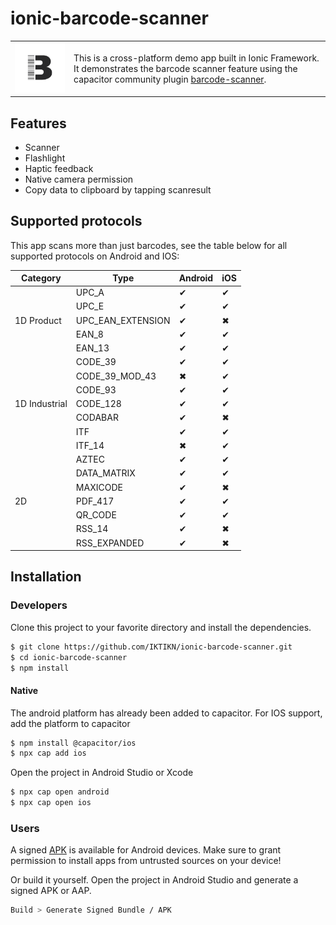 # ionic-barcode-scanner

<table>
  <tr>
    <td>
      <img width="256" src="https://raw.githubusercontent.com/IKTIKN/ionic-barcode-scanner/main/src/assets/logo.png" />
    </td>
    <td>
      This is a cross-platform demo app built in Ionic Framework. 
    It demonstrates the barcode scanner feature using the capacitor community plugin <a href="https://github.com/capacitor-community/barcode-scanner">barcode-scanner</a>.
    </td>
  </tr>
</table>

## Features
* Scanner
* Flashlight
* Haptic feedback
* Native camera permission
* Copy data to clipboard by tapping scanresult

## Supported protocols

This app scans more than just barcodes, see the table below for all supported protocols on Android and IOS:

<table>
  <thead>
    <tr>
      <th>Category</th>
      <th>Type</th>
      <th>Android</th>
      <th>iOS</th>
    </tr>
  </thead>
  <tbody>
    <tr>
      <td rowspan="6">1D Product</td>
    </tr>
    <tr>
      <td>UPC_A</td>
      <td>✔</td>
      <td>✔</td>
    </tr>
    <tr>
      <td>UPC_E</td>
      <td>✔</td>
      <td>✔</td>
    </tr>
    <tr>
      <td>UPC_EAN_EXTENSION</td>
      <td>✔</td>
      <td>✖</td>
    </tr>
    <tr>
      <td>EAN_8</td>
      <td>✔</td>
      <td>✔</td>
    </tr>
    <tr>
      <td>EAN_13</td>
      <td>✔</td>
      <td>✔</td>
    </tr>
    <tr>
      <td rowspan="8">1D Industrial</td>
    </tr>
    <tr>
      <td>CODE_39</td>
      <td>✔</td>
      <td>✔</td>
    </tr>
    <tr>
      <td>CODE_39_MOD_43</td>
      <td>✖</td>
      <td>✔</td>
    </tr>
    <tr>
      <td>CODE_93</td>
      <td>✔</td>
      <td>✔</td>
    </tr>
    <tr>
      <td>CODE_128</td>
      <td>✔</td>
      <td>✔</td>
    </tr>
    <tr>
      <td>CODABAR</td>
      <td>✔</td>
      <td>✖</td>
    </tr>
    <tr>
      <td>ITF</td>
      <td>✔</td>
      <td>✔</td>
    </tr>
    <tr>
      <td>ITF_14</td>
      <td>✖</td>
      <td>✔</td>
    </tr>
    <tr>
      <td rowspan="8">2D</td>
    </tr>
    <tr>
      <td>AZTEC</td>
      <td>✔</td>
      <td>✔</td>
    </tr>
    <tr>
      <td>DATA_MATRIX</td>
      <td>✔</td>
      <td>✔</td>
    </tr>
    <tr>
      <td>MAXICODE</td>
      <td>✔</td>
      <td>✖</td>
    </tr>
    <tr>
      <td>PDF_417</td>
      <td>✔</td>
      <td>✔</td>
    </tr>
    <tr>
      <td>QR_CODE</td>
      <td>✔</td>
      <td>✔</td>
    </tr>
    <tr>
      <td>RSS_14</td>
      <td>✔</td>
      <td>✖</td>
    </tr>
    <tr>
      <td>RSS_EXPANDED</td>
      <td>✔</td>
      <td>✖</td>
    </tr>
  </tbody>
</table>

## Installation

### Developers

Clone this project to your favorite directory and install the dependencies.

```bash
$ git clone https://github.com/IKTIKN/ionic-barcode-scanner.git
$ cd ionic-barcode-scanner
$ npm install
```

#### Native

The android platform has already been added to capacitor. For IOS support, add the platform to capacitor

```bash
$ npm install @capacitor/ios
$ npx cap add ios
```

Open the project in Android Studio or Xcode

```bash
$ npx cap open android
$ npx cap open ios
```

### Users
A signed [APK](https://github.com/IKTIKN/ionic-barcode-scanner/releases/download/android/barcodescanner.apk) is available for Android devices. Make sure to grant permission to install apps from untrusted sources on your device!

Or build it yourself. Open the project in Android Studio and generate a signed APK or AAP. 
```bash
Build > Generate Signed Bundle / APK 
```
